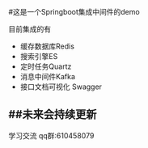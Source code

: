 #这是一个Springboot集成中间件的demo

目前集成的有
- 缓存数据库Redis
- 搜索引擎ES
- 定时任务Quartz
- 消息中间件Kafka
- 接口文档可视化 Swagger

##未来会持续更新
----------------------------------------

学习交流 qq群:610458079
